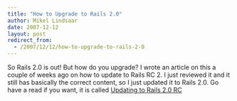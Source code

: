```yaml
---
title: "How to Upgrade to Rails 2.0"
author: Mikel Lindsaar
date: 2007-12-12
layout: post
redirect_from:
  - /2007/12/12/how-to-upgrade-to-rails-2-0
---
```



So Rails 2.0 is out! But how do you upgrade? I wrote an article on this
a couple of weeks ago on how to update to Rails RC 2. I just reviewed it
and it still has basically the correct content, so I just updated it to
Rails 2.0. Go have a read if you want, it is called [Updating to Rails
2.0 RC](https://lindsaar.net/2007/11/22/updating-to-rails-2-0-rc)

